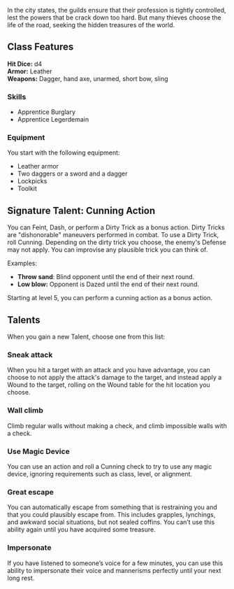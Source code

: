 In the city states, the guilds ensure that their profession is tightly controlled, lest the powers that be crack down too hard. But many thieves choose the life of the road, seeking the hidden treasures of the world.

## Class Features

**Hit Dice:** d4\
**Armor:** Leather\
**Weapons:** Dagger, hand axe, unarmed, short bow, sling

### Skills
- Apprentice Burglary
- Apprentice Legerdemain
### Equipment
You start with the following equipment:

- Leather armor
- Two daggers or a sword and a dagger
- Lockpicks
- Toolkit

## Signature Talent: Cunning Action

You can Feint, Dash, or perform a Dirty Trick as a bonus action. Dirty Tricks are "dishonorable" maneuvers performed in combat. To use a Dirty Trick, roll Cunning. Depending on the dirty trick you choose, the enemy's Defense may not apply. You can improvise any plausible trick you can think of.

Examples:

- **Throw sand**: Blind opponent until the end of their next round.
- **Low blow:** Opponent is Dazed until the end of their next round.

Starting at level 5, you can perform a cunning action as a bonus action.

## Talents
When you gain a new Talent, choose one from this list:
### Sneak attack
When you hit a target with an attack and you have advantage, you can choose to not apply the attack's damage to the target, and instead apply a Wound to the target, rolling on the Wound table for the hit location you choose.

### Wall climb
Climb regular walls without making a check, and climb impossible walls with a check.

### Use Magic Device
You can use an action and roll a Cunning check to try to use any magic device, ignoring requirements such as class, level, or alignment.

### Great escape
You can automatically escape from something that is restraining you and that you could plausibly escape from. This includes grapples, lynchings, and awkward social situations, but not sealed coffins. You can’t use this ability again until you have acquired some treasure.

### Impersonate
If you have listened to someone’s voice for a few minutes, you can use this ability to impersonate their voice and mannerisms perfectly until your next long rest.